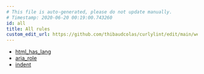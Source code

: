 ```yaml
---
# This file is auto-generated, please do not update manually.
# Timestamp: 2020-06-20 00:19:00.743260
id: all
title: All rules
custom_edit_url: https://github.com/thibaudcolas/curlylint/edit/main/website/build_rules.py
---
```


- [html_has_lang](html_has_lang.md)
- [aria_role](aria_role.md)
- [indent](indent.md)
